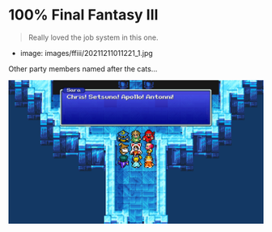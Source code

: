 # 100% Final Fantasy III
> Really loved the job system in this one.

- image: images/ffiii/20211211011221_1.jpg

Other party members named after the cats...

![](/images/ffiii/20211211011221_1.jpg ":)")